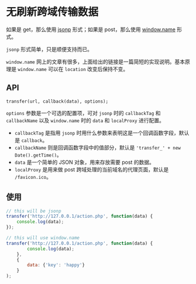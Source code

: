 # 无刷新跨域传输数据

如果是 get，那么使用 [jsonp](http://zh.wikipedia.org/wiki/JSONP) 形式；如果是 post，那么使用 [window.name](http://www.cnblogs.com/rainman/archive/2011/02/21/1960044.html) 形式。

`jsonp` 形式简单，只是顺便支持而已。

`window.name` 网上的文章有很多，上面给出的链接是一篇简短的实现说明。基本原理是 `window.name` 可以在 `location` 改变后保持不变。

## API

`transfer(url, callback(data), options);`

`options` 参数是一个可选的配置项，可对 `jsonp` 时的 `callbackTag` 和 `callbackName` 以及 `window.name` 时的 `data` 和 `localProxy` 进行配置。

- `callbackTag` 是指用 `jsonp` 时用什么参数来表明这是一个回调函数字段，默认是 `callback`。
- `callbackName` 则是回调函数字段中的值部分，默认是 `'transfer_' + new Date().getTime()`。
- `data` 是一个简单的 JSON 对象，用来存放需要 post 的数据。
- `localProxy` 是用来做 post 跨域处理的当前域名的代理页面，默认是 `/favicon.ico`。


## 使用

```javascript
// this will be jsonp
transfer('http://127.0.0.1/action.php', function(data) {
    console.log(data);
});

// this will use window.name
transfer('http://127.0.0.1/action.php', function(data) {
        console.log(data);
    },
    {
        data: {'key': 'happy'}
    }
);
```
